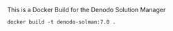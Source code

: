 This is a Docker Build for the Denodo Solution Manager

```shell
docker build -t denodo-solman:7.0 .
```